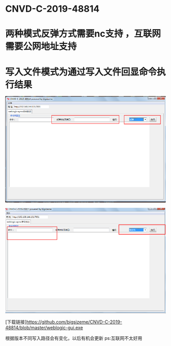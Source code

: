 # CNVD-C-2019-48814
# 两种模式反弹方式需要nc支持 ，互联网需要公网地址支持
# 写入文件模式为通过写入文件回显命令执行结果

![image](https://raw.githubusercontent.com/bigsizeme/CNVD-C-2019-48814/master/repng.png)

![image](https://raw.githubusercontent.com/bigsizeme/CNVD-C-2019-48814/master/wr.png)

[下载链接]https://github.com/bigsizeme/CNVD-C-2019-48814/blob/master/weblogic-gui.exe

根据版本不同写入路径会有变化，以后有机会更新
ps:互联网不太好用
